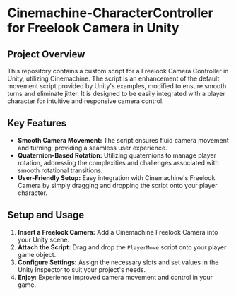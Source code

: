 # Cinemachine-CharacterController for Freelook Camera in Unity

## Project Overview

This repository contains a custom script for a Freelook Camera Controller in Unity, utilizing Cinemachine. The script is an enhancement of the default movement script provided by Unity's examples, modified to ensure smooth turns and eliminate jitter. It is designed to be easily integrated with a player character for intuitive and responsive camera control.

## Key Features

- **Smooth Camera Movement:** The script ensures fluid camera movement and turning, providing a seamless user experience.
- **Quaternion-Based Rotation:** Utilizing quaternions to manage player rotation, addressing the complexities and challenges associated with smooth rotational transitions.
- **User-Friendly Setup:** Easy integration with Cinemachine's Freelook Camera by simply dragging and dropping the script onto your player character.

## Setup and Usage

1. **Insert a Freelook Camera:** Add a Cinemachine Freelook Camera into your Unity scene.
2. **Attach the Script:** Drag and drop the `PlayerMove` script onto your player game object.
3. **Configure Settings:** Assign the necessary slots and set values in the Unity Inspector to suit your project's needs.
4. **Enjoy:** Experience improved camera movement and control in your game.
